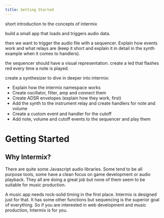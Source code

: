 ```yaml
---
title: Getting Started
---
```

short introduction to the concepts of intermix

build a small app that loads and triggers audio data.

then we want to trigger the audio file with a sequencer. Explain how events work and what relays are (keep it short and explain it in detail in the synth example when it comes to handlers).

the sequencer should have a visual representation. create a led that flashes red every time a note is played.

create a synthesizer to dive in deeper into intermix:

- Explain how the intermix namespace works
- Create oscillator, filter, amp and connect them
- Create ADSR envelopes (explain how they work, first)
- Add the synth to the instrument relay and create handlers for note and volume
- Create a custom event and handler for the cutoff
- Add note, volume and cutoff events to the sequencer and play them


# Getting Started

## Why Intermix?

There are quite some Javascript audio libraries. Some tend to be all purpose tools, some have a clean focus on game development or audio playback. They all are doing a great job but none of them seem to be suitable for music production.

A music app needs rock-solid timing in the first place. Intermix is designed just for that. It has some other functions but sequencing is the superior goal of everything. So if you are interested in web development and music production, Intermix is for you.

